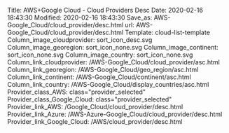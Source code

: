 Title: AWS+Google Cloud - Cloud Providers Desc
Date: 2020-02-16 18:43:30
Modified: 2020-02-16 18:43:30
Save_as: AWS-Google_Cloud/cloud_provider/desc.html
url: AWS-Google_Cloud/cloud_provider/desc.html
Template: cloud-list-template
Column_image_cloudprovider: sort_icon_desc.svg
Column_image_georegion: sort_icon_none.svg
Column_image_continent: sort_icon_none.svg
Column_image_country: sort_icon_none.svg
Column_link_cloudprovider: /AWS-Google_Cloud/cloud_provider/asc.html
Column_link_georegion: /AWS-Google_Cloud/geo_region/asc.html
Column_link_continent: /AWS-Google_Cloud/continent/asc.html
Column_link_country: /AWS-Google_Cloud/display_countries/asc.html
Provider_class_AWS: class="provider_selected"
Provider_class_Google_Cloud: class="provider_selected"
Provider_link_AWS: /Google_Cloud/cloud_provider/desc.html
Provider_link_Azure: /AWS-Azure-Google_Cloud/cloud_provider/desc.html
Provider_link_Google_Cloud: /AWS/cloud_provider/desc.html